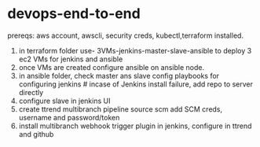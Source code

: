 # devops-end-to-end

prereqs: aws account, awscli, security creds, kubectl,terraform installed.

1) in terraform folder use- 3VMs-jenkins-master-slave-ansible to deploy 3 ec2 VMs for jenkins and ansible
2) once VMs are created configure ansible on ansible node.
3) in ansible folder, check master ans slave config playbooks for configuring jenkins # incase of Jenkins install failure, add repo to server directly
4) configure slave in jenkins UI
5) create ttrend multibranch pipeline source scm add SCM creds, username and password/token
6) install multibranch webhook trigger plugin in jenkins, configure in ttrend and github